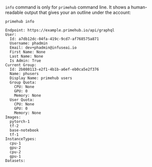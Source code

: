`info` command is only for `primehub` command line. It shows a human-readable output that gives your an outline under
the account:

```
primehub info
```

```
Endpoint: https://example.primehub.io/api/graphql
User:
  Id: a7db12dc-04fa-419c-9cd7-af768575a871
  Username: phadmin
  Email: dev+phadmin@infuseai.io
  First Name: None
  Last Name: None
  Is Admin: True
Current Group:
  Id: 2b080113-e2f1-4b1b-a6ef-eb0ca5e2f376
  Name: phusers
  Display Name: primehub users
  Group Quota:
    CPU: None
    GPU: 0
    Memory: None
  User Quota:
    CPU: None
    GPU: 0
    Memory: None
Images:
  pytorch-1
  tf-2
  base-notebook
  tf-1
InstanceTypes:
  cpu-1
  gpu-2
  cpu-2
  gpu-1
Datasets:
```
